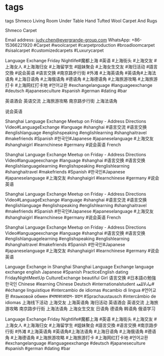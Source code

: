 # tags
tags
Shmeco Living Room Under Table Hand Tufted Wool Carpet And Rugs

Shmeco Carpet

Email address: judy.chen@evergrande-group.com
WhatsApp: +86-15366221920
#Carpet #woolcarpet #carpetproduction #broadloomcarpet #sisalcarpet #customizedcarpets #Luxurycarpet


Language Exchange Friday Nightlife#魔都上海 #英语 #上海街头  #上海交友  #上海女人  #上海海归女  #上海留学生  #姐妹聚会 #上海女生交友 #海归活动 #語言交換 #说会英语 #语言交换  #南京路步行街  #外滩  #上海英语角 #英语角#上海法语角 #上海日语角 #上海俄语角  #德语角 #上海德语角   #上海旅游攻略  #上海旅游打卡  #上海网红打卡地  #언어교환  #exchangelanguage  #languageexchange  #deutsch  #japaneseculture  #spanish  #german  #dating  #bar 

英语酒会
英语交流
上海旅游攻略
南京路步行街
上海法语角

说会英语

Shanghai Language Exchange Meetup on Friday - Address Directions Video#LanguageExchange #language #shanghai #语言交流 #语言交换 #englishlanguage #englishspeaking #englishlearning #shanghaitravel #makefriends #Spanish #한국인#Japanese #japaneselanguage #上海交友 #shanghaigirl #learnchinese #germany #说会英语  French

Shanghai Language Exchange Meetup on Friday - Address Directions Video#languageexchange  #language  #shanghai  #语言交换  #语言交换  #englishlanguagelearning  #englishspeaking  #englishlearning  #shanghaitravel  #makefriends  #Spanish  #한국인#Japanese  #japaneselanguage  #上海交友  #shanghaigirl  #learnchinese  #germany  #说会英语 


Shanghai Language Exchange Meetup on Friday - Address Directions Video#LanguageExchange #language #shanghai #语言交流 #语言交换 #englishlanguage #englishspeaking #englishlearning #shanghaitravel #makefriends #Spanish #한국인#Japanese #japaneselanguage #上海交友 #shanghaigirl #learnchinese #germany #说会英语  French

Shanghai Language Exchange Meetup on Friday - Address Directions Video#languageexchange  #language  #shanghai  #语言交换  #语言交换  #englishlanguagelearning  #englishspeaking  #englishlearning  #shanghaitravel  #makefriends  #Spanish  #한국인#Japanese  #japaneselanguage  #上海交友  #shanghaigirl  #learnchinese  #germany  #说会英语 

Language Exchange in Shanghai
Shanghai Language Exchange
language exchange
english
Japanese
#Spanish
PracticeEnglish
dating
FridayNightMeetUp
CultureExchange
beautiful Girl
语言交换
#日本語の勉強
한국인
Chinese
#learning Chinese
Deutsch
#internationalstudent
تبادلاللغة#
#échange linguistique
#intercambio de idiomas
#scambio di lingua
#언어교환
#языковой обмен
#भाषाकाआदान- प्रदान
#Sprachaustausch
#intercâmbio de idiomas
上海线下活动
上海交友
上海英语角
海归活动
英语酒会
英语交流
上海旅游攻略
南京路步行街
上海法语角
上海女生交友
日语角
德语角
韩语角
俄语学习


Language Exchange Friday Nightlife#魔都上海 #英语 #上海街头  #上海交友  #上海女人  #上海海归女  #上海留学生  #姐妹聚会  #語言交換  #语言交换  #南京路步行街  #外滩  #上海英语角 #英语角#上海法语角 #上海日语角 #上海俄语角  #德语角 #上海德语角   #上海旅游攻略  #上海旅游打卡  #上海网红打卡地  #언어교환  #exchangelanguage  #languageexchange  #deutsch  #japaneseculture  #spanish  #german  #dating  #bar 

